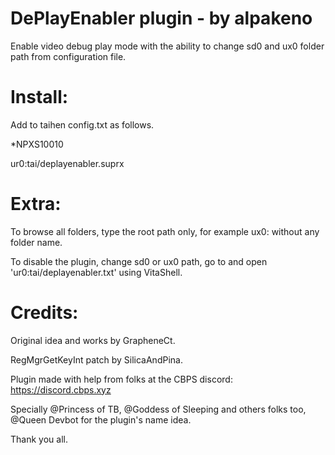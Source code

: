 # DePlayEnabler plugin - by alpakeno

Enable video debug play mode with the ability to change sd0 and ux0 folder path from configuration file.


# Install:

Add to taihen config.txt as follows.


*NPXS10010

ur0:tai/deplayenabler.suprx


# Extra:

To browse all folders, type the root path only, for example ux0: without any folder name. 

To disable the plugin, change sd0 or ux0 path, go to and open 'ur0:tai/deplayenabler.txt' using VitaShell.


# Credits:

Original idea and works by GrapheneCt.

RegMgrGetKeyInt patch by SilicaAndPina.

Plugin made with help from folks at the CBPS discord: https://discord.cbps.xyz

Specially @Princess of TB, @Goddess of Sleeping and others folks too, @Queen Devbot for the plugin's name idea.

Thank you all.
